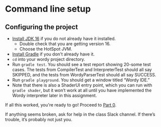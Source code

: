 # Command line setup

## Configuring the project

- [Install JDK 16](https://adoptopenjdk.net/?variant=openjdk16&jvmVariant=hotspot) if you do not already have it installed.
  - Double check that you are getting version 16.
  - Choose the HotSpot JVM.
- [Install Gradle](https://gradle.org/install/) if you don't already have it.
- `cd` into your wordy project directory.
- Run `gradle test`. You should see a test report showing 20-some test cases. The tests from CompilerTest and InterpreterTest should all say SKIPPED, and the tests from WordyParserTest should all say SUCCESS.
- Run `gradle playground`. You should get a window titled “Wordy IDE.”
- Note that there is also a ShaderUI entry point, which you can run with `gradle shader`, but it won’t work at all until you have implemented the Wordy interpreter later in this assignment.

If all this worked, you're ready to go! Proceed to [Part 0](0-starting-point.md).

If anything seems broken, ask for help in the class Slack channel. If there’s trouble, it’s probably not just you.
